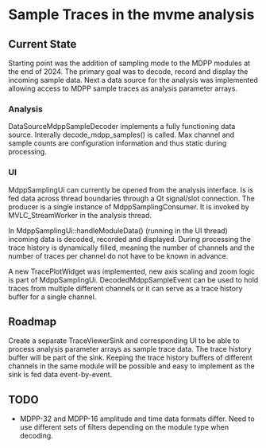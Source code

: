 # Sample Traces in the mvme analysis

## Current State

Starting point was the addition of sampling mode to the MDPP modules at the end
of 2024.  The primary goal was to decode, record and display the incoming sample
data. Next a data source for the analysis was implemented allowing access to
MDPP sample traces as analysis parameter arrays.

### Analysis

DataSourceMdppSampleDecoder implements a fully functioning data source.
Interally decode_mdpp_samples() is called. Max channel and sample counts are
configuration information and thus static during processing.

### UI

MdppSamplingUi can currently be opened from the analysis interface. Is is fed
data across thread boundaries through a Qt signal/slot connection. The producer
is a single instance of MdppSamplingConsumer. It is invoked by MVLC_StreamWorker
in the analysis thread.

In MdppSamplingUi::handleModuleData() (running in the UI thread) incoming data
is decoded, recorded and displayed. During processing the trace history is
dynamically filled, meaning the number of channels and the number of traces per
channel do not have to be known in advance.

A new TracePlotWidget was implemented, new axis scaling and zoom logic is part
of MdppSamplingUi. DecodedMdppSampleEvent can be used to hold traces from
multiple different channels or it can serve as a trace history buffer for a
single channel.

## Roadmap

Create a separate TraceViewerSink and corresponding UI to be able to process
analysis parameter arrays as sample trace data. The trace history buffer will be
part of the sink. Keeping the trace history buffers of different channels in the
same module will be possible and easy to implement as the sink is fed data
event-by-event.

## TODO

- MDPP-32 and MDPP-16 amplitude and time data formats differ. Need to use
  different sets of filters depending on the module type when decoding.

